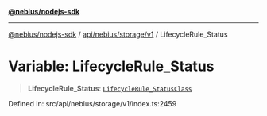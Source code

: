 [**@nebius/nodejs-sdk**](../../../../../README.md)

***

[@nebius/nodejs-sdk](../../../../../README.md) / [api/nebius/storage/v1](../README.md) / LifecycleRule\_Status

# Variable: LifecycleRule\_Status

> **LifecycleRule\_Status**: [`LifecycleRule_StatusClass`](../type-aliases/LifecycleRule_StatusClass.md)

Defined in: src/api/nebius/storage/v1/index.ts:2459
